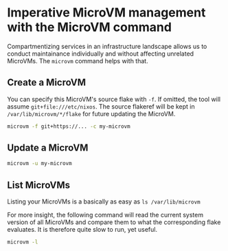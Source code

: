 # Imperative MicroVM management with the MicroVM command

Compartmentizing services in an infrastructure landscape allows us to
conduct maintainance individually and without affecting unrelated
MicroVMs. The `microvm` command helps with that.

## Create a MicroVM

You can specify this MicroVM's source flake with `-f`. If omitted, the
tool will assume `git+file:///etc/nixos`. The source flakeref will be
kept in `/var/lib/microvm/*/flake` for future updating the MicroVM.

```bash
microvm -f git+https://... -c my-microvm
```

## Update a MicroVM

```bash
microvm -u my-microvm
```

## List MicroVMs

Listing your MicroVMs is a basically as easy as `ls /var/lib/microvm`

For more insight, the following command will read the current system
version of all MicroVMs and compare them to what the corresponding
flake evaluates. It is therefore quite slow to run, yet useful.

```bash
microvm -l
```
